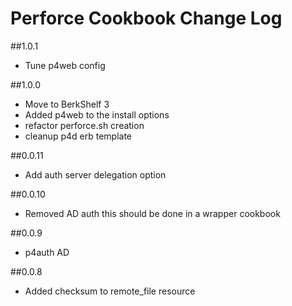 # Perforce Cookbook Change Log

##1.0.1
* Tune p4web config

##1.0.0
* Move to BerkShelf 3
* Added p4web to the install options
* refactor perforce.sh creation
* cleanup p4d erb template

##0.0.11
* Add auth server delegation option

##0.0.10
* Removed AD auth this should be done in a wrapper cookbook

##0.0.9
* p4auth AD

##0.0.8
* Added checksum to remote_file resource
